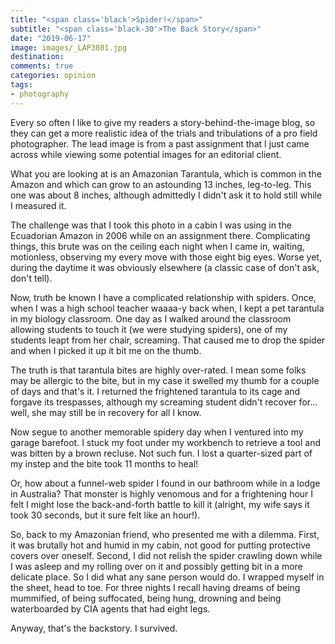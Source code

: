 ```yaml
---
title: "<span class='black'>Spider!</span>"
subtitle: "<span class='black-30'>The Back Story</span>"
date: "2019-06-17"
image: images/_LAP3081.jpg
destination:
comments: true
categories: opinion
tags:
- photography
---
```


Every so often I like to give my readers a story-behind-the-image blog, so they can get a more realistic idea of the trials and tribulations of a pro field photographer. The lead image is from a past assignment that I just came across while viewing some potential images for an editorial client. 

What you are looking at is an Amazonian Tarantula, which is common in the Amazon and which can grow to an astounding 13 inches, leg-to-leg. This one was about 8 inches, although admittedly I didn't ask it to hold still while I measured it. 

The challenge was that I took this photo in a cabin I was using in the Ecuadorian Amazon in 2006 while on an assignment there. Complicating things, this brute was on the ceiling each night when I came in, waiting, motionless, observing my every move with those eight big eyes. Worse yet, during the daytime it was obviously elsewhere (a classic case of don't ask, don't tell). 

Now, truth be known I have a complicated relationship with spiders. Once, when I was a high school teacher waaaa-y back when, I kept a pet tarantula in my biology classroom. One day as I walked around the classroom allowing students to touch it (we were studying spiders), one of my students leapt from her chair, screaming. That caused me to drop the spider and when I picked it up it bit me on the thumb. 

The truth is that tarantula bites are highly over-rated. I mean some folks may be allergic to the bite, but in my case it swelled my thumb for a couple of days and that's it. I returned the frightened tarantula to its cage and forgave its trespasses, although my screaming student didn't recover for… well, she may still be in recovery for all I know.  

Now segue to another memorable spidery day when I ventured into my garage  barefoot. I stuck my foot under my workbench to retrieve a tool and was bitten by a brown recluse. Not such fun. I lost a quarter-sized part of my instep and the bite took 11 months to heal!  

Or, how about a funnel-web spider I found in our bathroom while in a lodge in Australia? That monster is highly venomous and for a frightening hour I felt I might lose the back-and-forth battle to kill it (alright, my wife says it took 30 seconds, but it sure felt like an hour!). 

So, back to my Amazonian friend, who presented me with a dilemma. First, it was brutally hot and humid in my cabin, not good for putting protective covers over oneself. Second, I did not relish the spider crawling down while I was asleep and my rolling over on it and possibly getting bit in a more delicate place. So I did what any sane person would do. I wrapped myself in the sheet, head to toe. For three nights I recall having dreams of being mummified, of being suffocated, being hung, drowning and being waterboarded by CIA agents that had eight legs. 

Anyway, that's the backstory. I survived. 